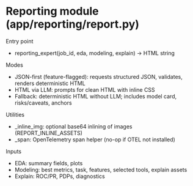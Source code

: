 # Reporting module (app/reporting/report.py)

Entry point
- reporting_expert(job_id, eda, modeling, explain) -> HTML string

Modes
- JSON-first (feature-flagged): requests structured JSON, validates, renders deterministic HTML
- HTML via LLM: prompts for clean HTML with inline CSS
- Fallback: deterministic HTML without LLM; includes model card, risks/caveats, anchors

Utilities
- _inline_img: optional base64 inlining of images (REPORT_INLINE_ASSETS)
- _span: OpenTelemetry span helper (no-op if OTEL not installed)

Inputs
- EDA: summary fields, plots
- Modeling: best metrics, task, features, selected tools, explain assets
- Explain: ROC/PR, PDPs, diagnostics

